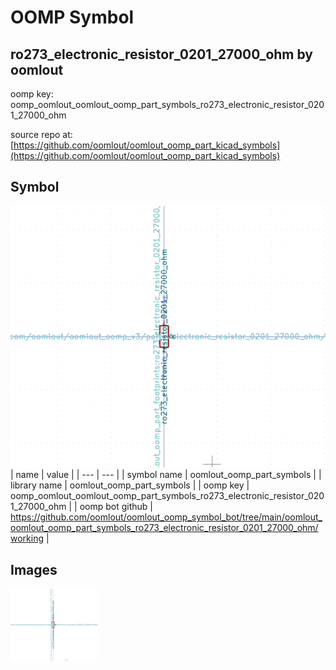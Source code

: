 # OOMP Symbol  
## ro273_electronic_resistor_0201_27000_ohm  by oomlout  
  
oomp key: oomp_oomlout_oomlout_oomp_part_symbols_ro273_electronic_resistor_0201_27000_ohm  
  
source repo at: [https://github.com/oomlout/oomlout_oomp_part_kicad_symbols](https://github.com/oomlout/oomlout_oomp_part_kicad_symbols)  
## Symbol  
  
[![working.png](working_600.png)](working.png)  
| name | value | 
| --- | --- | 
| symbol name | oomlout_oomp_part_symbols | 
| library name | oomlout_oomp_part_symbols | 
| oomp key | oomp_oomlout_oomlout_oomp_part_symbols_ro273_electronic_resistor_0201_27000_ohm | 
| oomp bot github | https://github.com/oomlout/oomlout_oomp_symbol_bot/tree/main/oomlout_oomlout_oomp_part_symbols_ro273_electronic_resistor_0201_27000_ohm/working | 
## Images  
  
[![working.png](working_140.png)](working.png)  
